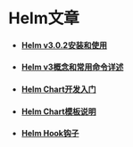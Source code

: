 # Helm文章

- #### [Helm v3.0.2安装和使用](helm-v3.0.2-installation-introduction.md)

- #### [Helm v3概念和常用命令详述](helm-v3-concept-cli-detail.md)

- #### [Helm Chart开发入门](helm-v3-chart-getting-started.md)

- #### [Helm Chart模板说明](helm-v3-chart-template.md)

- #### [Helm Hook钩子](helm-v3-hook.md)

